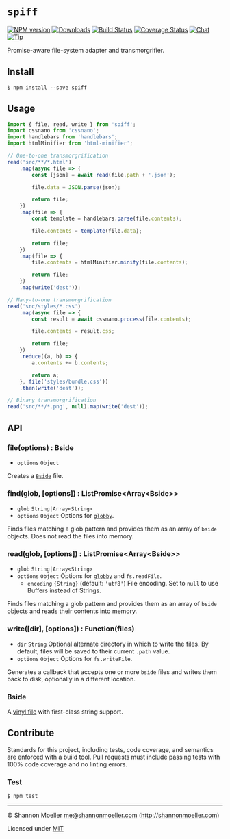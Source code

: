 # `spiff`

[![NPM version][npm-img]][npm-url] [![Downloads][downloads-img]][npm-url] [![Build Status][travis-img]][travis-url] [![Coverage Status][coveralls-img]][coveralls-url] [![Chat][gitter-img]][gitter-url] [![Tip][amazon-img]][amazon-url]

Promise-aware file-system adapter and transmorgrifier.

## Install

    $ npm install --save spiff

## Usage

```js
import { file, read, write } from 'spiff';
import cssnano from 'cssnano';
import handlebars from 'handlebars';
import htmlMinifier from 'html-minifier';

// One-to-one transmorgrification
read('src/**/*.html')
    .map(async file => {
        const [json] = await read(file.path + '.json');

        file.data = JSON.parse(json);

        return file;
    })
    .map(file => {
        const template = handlebars.parse(file.contents);

        file.contents = template(file.data);

        return file;
    })
    .map(file => {
        file.contents = htmlMinifier.minify(file.contents);

        return file;
    })
    .map(write('dest'));

// Many-to-one transmorgrification
read('src/styles/*.css')
    .map(async file => {
        const result = await cssnano.process(file.contents);

        file.contents = result.css;

        return file;
    })
    .reduce((a, b) => {
        a.contents += b.contents;

        return a;
    }, file('styles/bundle.css'))
    .then(write('dest'));

// Binary transmorgrification
read('src/**/*.png', null).map(write('dest'));
```

## API

### file(options) : Bside

- `options` `Object`

Creates a [`Bside`](#Bside) file.

### find(glob, [options]) : ListPromise\<Array\<Bside\>\>

- `glob` `String|Array<String>`
- `options` `Object` Options for [`globby`](https://github.com/sindresorhus/globby).

Finds files matching a glob pattern and provides them as an array of `bside` objects. Does not read the files into memory.

### read(glob, [options]) : ListPromise\<Array\<Bside\>\>

- `glob` `String|Array<String>`
- `options` `Object` Options for [`globby`](https://github.com/sindresorhus/globby) and `fs.readFile`.
  - `encoding` `{String}` (default: `'utf8'`) File encoding. Set to `null` to use Buffers instead of Strings.

Finds files matching a glob pattern and provides them as an array of `bside` objects and reads their contents into memory.

### write([dir], [options]) : Function(files)

- `dir` `String` Optional alternate directory in which to write the files. By default, files will be saved to their current `.path` value.
- `options` `Object` Options for `fs.writeFile`.

Generates a callback that accepts one or more `bside` files and writes them back to disk, optionally in a different location.

### Bside

A [vinyl file](https://github.com/gulpjs/vinyl) with first-class string support.

## Contribute

Standards for this project, including tests, code coverage, and semantics are enforced with a build tool. Pull requests must include passing tests with 100% code coverage and no linting errors.

### Test

    $ npm test

----

© Shannon Moeller <me@shannonmoeller.com> (http://shannonmoeller.com)

Licensed under [MIT](http://shannonmoeller.com/mit.txt)

[amazon-img]:    https://img.shields.io/badge/amazon-tip_jar-yellow.svg?style=flat-square
[amazon-url]:    https://www.amazon.com/gp/registry/wishlist/1VQM9ID04YPC5?sort=universal-price
[coveralls-img]: http://img.shields.io/coveralls/shannonmoeller/spiff/master.svg?style=flat-square
[coveralls-url]: https://coveralls.io/r/shannonmoeller/spiff
[downloads-img]: http://img.shields.io/npm/dm/spiff.svg?style=flat-square
[gitter-img]:    http://img.shields.io/badge/gitter-join_chat-1dce73.svg?style=flat-square
[gitter-url]:    https://gitter.im/shannonmoeller/shannonmoeller
[npm-img]:       http://img.shields.io/npm/v/spiff.svg?style=flat-square
[npm-url]:       https://npmjs.org/package/spiff
[travis-img]:    http://img.shields.io/travis/shannonmoeller/spiff.svg?style=flat-square
[travis-url]:    https://travis-ci.org/shannonmoeller/spiff
